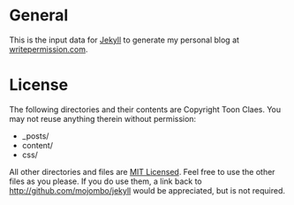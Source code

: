 # General 
This is the input data for [Jekyll](http://github.com/mojombo/jekyll) to generate my personal blog at [writepermission.com](http://writepermission.com).

# License

The following directories and their contents are Copyright Toon Claes. You may not reuse anything therein without permission:

* _posts/
* content/
* css/

All other directories and files are [MIT Licensed](http://creativecommons.org/licenses/MIT/). Feel free to use the other files as you please.
If you do use them, a link back to http://github.com/mojombo/jekyll would be appreciated, but is not required.
